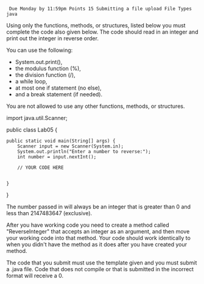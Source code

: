      Due Monday by 11:59pm Points 15 Submitting a file upload File Types java

Using only the functions, methods, or structures, listed below you must complete the code also given below. The code should read in an integer and print out the integer in reverse order.

You can use the following: 
- System.out.print(), 
- the modulus function (%), 
- the division function (/), 
- a while loop, 
- at most one if statement (no else), 
- and a break statement (if needed).

You are not allowed to use any other functions, methods, or structures.

import java.util.Scanner;

public class Lab05 {

    public static void main(String[] args) {
        Scanner input = new Scanner(System.in);
        System.out.println("Enter a number to reverse:");
        int number = input.nextInt();

        // YOUR CODE HERE


    }

}

The number passed in will always be an integer that is greater than 0 and less than 2147483647 (exclusive).

After you have working code you need to create a method called "ReverseInteger" that accepts an integer as an argument, and then move your working code into that method. Your code should work identically to when you didn't have the method as it does after you have created your method.

The code that you submit must use the template given and you must submit a .java file. Code that does not compile or that is submitted in the incorrect format will receive a 0.
